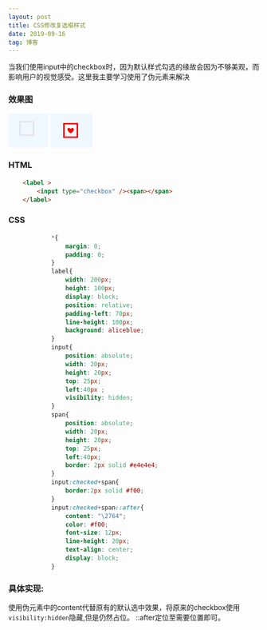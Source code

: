 ```yaml
---
layout: post
title: CSS修改复选框样式
date: 2019-09-16 
tag: 博客
---
```

当我们使用input中的checkbox时，因为默认样式勾选的缘故会因为不够美观，而影响用户的视觉感受。这里我主要学习使用了伪元素来解决
### 效果图
![](/images/posts/01.png)  ![](/images/posts/02.png)
### HTML
```html
    <label >
	    <input type="checkbox" /><span></span>
    </label>

```
### CSS
```css
            *{
				margin: 0;
				padding: 0;
			}
			label{
				width: 200px;
				height: 100px;
				display: block;
				position: relative;
				padding-left: 70px;
				line-height: 100px;
				background: aliceblue;
			}
			input{
				position: absolute;
				width: 20px;
				height: 20px;
				top: 25px;
				left:40px ;
				visibility: hidden;
			}
			span{
				position: absolute;
				width: 20px;
				height: 20px;
				top: 25px;
				left:40px;
				border: 2px solid #e4e4e4;
			}
			input:checked+span{
				border:2px solid #f00;
			}
			input:checked+span::after{
				content: "\2764";
				color: #f00;
				font-size: 12px;
				line-height: 20px;
				text-align: center;
				display: block;
			}
```

### 具体实现:   
使用伪元素中的content代替原有的默认选中效果，将原来的checkbox使用`visibility:hidden`隐藏,但是仍然占位。
::after定位至需要位置即可。
